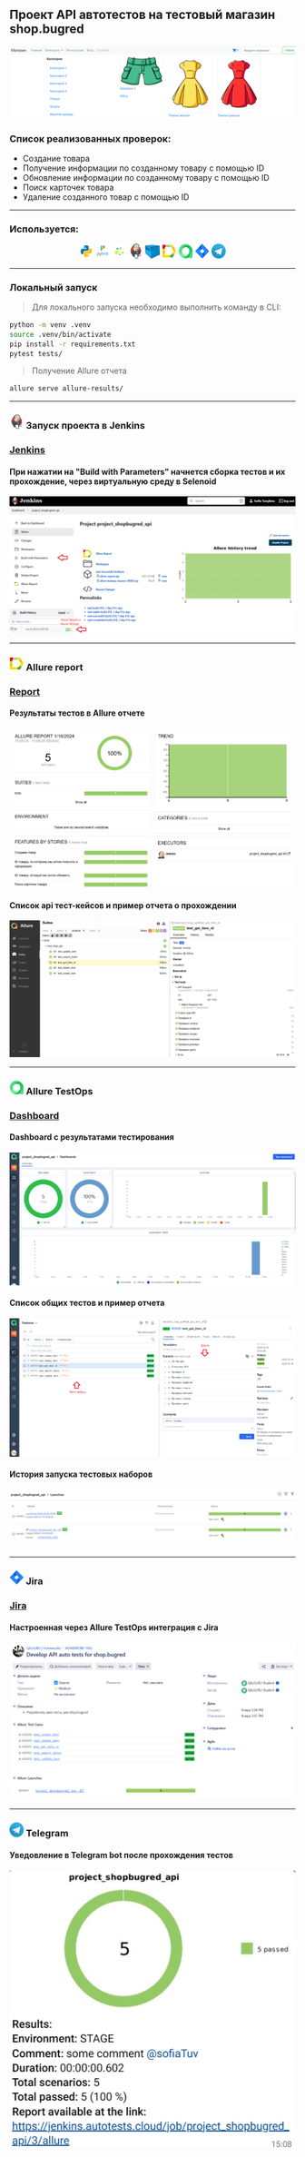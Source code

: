 ## Проект API автотестов на тестовый магазин shop.bugred
![This is an image](resources/images/shop_bug.png)

<h3> Список реализованных проверок:</h3>

* Создание товара
* Получение информации по созданному товару с помощью ID
* Обновление информации по созданному товару с помощью ID
* Поиск карточек товара
* Удаление созданного товар с помощью ID
  
----
### Используется:
<p  align="center">
  <code><img width="5%" title="Python" src="resources/logo/python.png"></code>
  <code><img width="5%" title="Pytest" src="resources/logo/pytest.png"></code>
  <code><img width="5%" title="Selene" src="resources/logo/selene.png"></code>
  <code><img width="5%" title="Jenkins" src="resources/logo/jenkins.png"></code>
  <code><img width="5%" title="Selenoid" src="resources/logo/selenoid.png"></code>
  <code><img width="5%" title="Allure Report" src="resources/logo/allure_report.png"></code>
  <code><img width="5%" title="Allure TestOps" src="resources/logo/allure_testops.png"></code>
  <code><img width="5%" title="Jira" src="resources/logo/jira.png"></code>
  <code><img width="5%" title="Telegram" src="resources/logo/tg.png"></code>
</p>

----
### Локальный запуск

> Для локального запуска необходимо выполнить команду в СLI:
```bash
python -m venv .venv
source .venv/bin/activate
pip install -r requirements.txt
pytest tests/
```

> Получение Allure отчета
```bash
allure serve allure-results/
```

----
### <img width="5%" title="Jenkins" src="resources/logo/jenkins.png"> Запуск проекта в Jenkins

### [Jenkins](https://jenkins.autotests.cloud/job/python_project_okko.tv/)

#### При нажатии на "Build with Parameters" начнется сборка тестов и их прохождение, через виртуальную среду в Selenoid
![This is an image](resources/images/jenkins.png)

<!-- Allure report -->
----
### <img width="5%" title="Allure Report" src="resources/logo/allure_report.png"> Allure report
### [Report](https://jenkins.autotests.cloud/job/python_project_okko.tv/18/allure/)
#### Результаты тестов в Allure отчете
![This is an image](resources/images/results.png)

#### Список api тест-кейсов и пример отчета о прохождении
![This is an image](resources/images/tests.png)

<!-- Allure TestOps -->
----
### <img width="5%" title="Allure TestOps" src="resources/logo/allure_testops.png"> Allure TestOps

### [Dashboard](https://allure.autotests.cloud/project/3979/dashboards)

#### Dashboard с результатами тестирования
![This is an image](resources/images/dash.png)

#### Список общих тестов и пример отчета 
![This is an image](resources/images/tets_testoops.png)

#### История запуска тестовых наборов
![This is an image](resources/images/launches.png)

<!-- Jira -->
----
### <img width="5%" title="Jira" src="resources/logo/jira.png"> Jira

### [Jira](https://jira.autotests.cloud/browse/HOMEWORK-1062)

#### Настроенная через Allure TestOps интеграция с Jira

![This is an image](resources/images/jira_shop.png)

<!-- Telegram -->
----
### <img width="5%" title="Telegram" src="resources/logo/tg.png"> Telegram

#### Уведовление в Telegram bot после прохождения тестов

![This is an image](resources/images/tg_shop.png)
